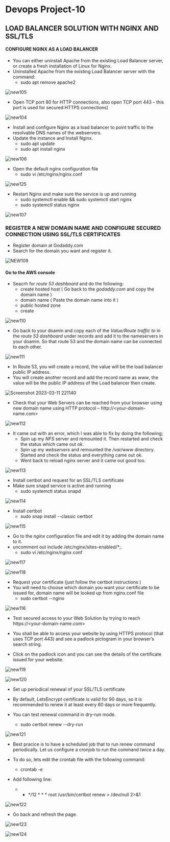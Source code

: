 
# Devops Project-10

## LOAD BALANCER SOLUTION WITH NGINX AND SSL/TLS

#### CONFIGURE NGINX AS A LOAD BALANCER
* You can either uninstall Apache from the existing Load Balancer server, or create a fresh installation of Linux for Nginx.
* Uninstalled Apache from the existing Load Balancer server with the command:
  - sudo apt remove apache2

![new105](https://user-images.githubusercontent.com/115363604/224520925-b5c1e6c3-a479-4a79-8089-d947cb52f744.png)

* Open TCP port 80 for HTTP connections, also open TCP port 443 – this port is used for secured HTTPS connections)

![new104](https://user-images.githubusercontent.com/115363604/224520834-497ae4a9-1caf-4c65-b7f8-8df9c7da2c7e.png)

* Install and configure Nginx as a load balancer to point traffic to the resolvable DNS names of the webservers.
* Update the instance and Install Nginx.
  - sudo apt update
  - sudo apt install nginx
  
![new106](https://user-images.githubusercontent.com/115363604/224520927-d9c95231-5fef-4530-9c72-8c53ae099667.png)

* Open the default nginx configuration file
  - sudo vi /etc/nginx/nginx.conf

![new125](https://user-images.githubusercontent.com/115363604/224523420-7c8515de-41c1-4ea3-bfd2-9b2e5c8623a5.png)

* Restart Nginx and make sure the service is up and running
  - sudo systemctl enable && sudo systemctl start nginx
  - sudo systemctl status nginx

![new107](https://user-images.githubusercontent.com/115363604/224521252-6fdfda71-1d80-4a56-9f00-6e869fb866fd.png)

### REGISTER A NEW DOMAIN NAME AND CONFIGURE SECURED CONNECTION USING SSL/TLS CERTIFICATES

* Register domain at Godaddy.com
* Search for the domain you want and register it.

![NEW109](https://user-images.githubusercontent.com/115363604/224521486-7b42cace-ae53-48c1-81e4-db75fdc54463.png)

#### Go to the AWS console
* Seacrh for *route 53 dashboard* and do the following:
  - create hosted host ( Go back to the *godaddy.com* and copy the domain name )
  - domain name ( Paste the domain name into it )
  - public hosted zone
  - create
  
![new110](https://user-images.githubusercontent.com/115363604/224521706-80ce7e88-d4b2-41e5-835d-7401ffbb68a2.png)

* Go back to your doamin and copy each of the *Value/Route traffic to* in the *route 53 dashboard* under records and add it to the nameservers in your doamin. So that   route 53 and   the domain name can be connected to each other.

![new111](https://user-images.githubusercontent.com/115363604/224521869-49166ef4-b42a-4801-893e-481b4d713ee2.png)

* In Route 53, you will create a record, the value will be the load balancer public IP address.
* You will create another record and add the record name as *www*, the value will be the public IP address of the Load balancer then create.

![Screenshot 2023-03-11 221140](https://user-images.githubusercontent.com/115363604/224522112-58802165-6916-4844-871e-0249c198e52b.png)

* Check that your Web Servers can be reached from your browser using new domain name using HTTP protocol – http://<your-domain-name.com>

![new112](https://user-images.githubusercontent.com/115363604/224522234-48c12b41-7b0e-4cca-bc4a-ee6fc5cfd5ad.png)

* It came out with an error, which I was able to fix by doing the following;
  - Spin up my *NFS* server and remounted it. Then restarted and check the status which came out ok.
  - Spin up my *webservers* and remounted the */var/www* directory. Started and check the status and everything came out ok.
  - Went back to reload nginx server and it came out good too.
 
![new113](https://user-images.githubusercontent.com/115363604/224522401-7c915976-89f3-4ca6-93bb-a54fb93a47b0.png)

* Install certbot and request for an SSL/TLS certificate
* Make sure snapd service is active and running
  - sudo systemctl status snapd

![new114](https://user-images.githubusercontent.com/115363604/224522495-e566dc2d-e765-4d3d-951a-73d9144e3484.png)

* Install certbot
  - sudo snap install --classic certbot

![new115](https://user-images.githubusercontent.com/115363604/224522558-de68cdb1-9d5b-4320-b865-c4b1f4ab8a5e.png)

* Go to the *nginx* configuration file and edit it by adding the domain name to it.
* uncomment out include /etc/nginx/sites-enabled/*;.
  - sudo vi /etc/nginx/nginx.conf

![new117](https://user-images.githubusercontent.com/115363604/224522788-54b7a6fc-462f-46dc-816f-48e6731e8780.png)

![new118](https://user-images.githubusercontent.com/115363604/224522791-4184e560-79bb-468d-8bd1-80df9c95c230.png)

* Request your certificate (just follow the certbot instructions )
* You will need to choose which domain you want your certificate to be issued for, domain name will be looked up from nginx.conf file
  - sudo certbot --nginx

![new116](https://user-images.githubusercontent.com/115363604/224522853-5765d9dd-294c-4298-a870-d11fc363c28f.png)

* Test secured access to your Web Solution by trying to reach https://<your-domain-name.com>

* You shall be able to access your website by using HTTPS protocol (that uses TCP port 443) and see a padlock pictogram in your browser’s search string.
* Click on the padlock icon and you can see the details of the certificate issued for your website.

![new119](https://user-images.githubusercontent.com/115363604/224522978-6ed29a89-d208-4bb7-ae1b-3b0eb8d4fda1.png)

![new120](https://user-images.githubusercontent.com/115363604/224522982-7145764c-9825-4474-8a13-d8ae1332e25a.png)

* Set up periodical renewal of your SSL/TLS certificate
* By default, LetsEncrypt certificate is valid for 90 days, so it is recommended to renew it at least every 60 days or more frequently.

* You can test renewal command in dry-run mode.
  - sudo certbot renew --dry-run

![new121](https://user-images.githubusercontent.com/115363604/224523069-0625476b-74df-40ee-83e7-5e96eb29d2ae.png)

* Best pracice is to have a scheduled job that to run renew command periodically. Let us configure a cronjob to run the command twice a day.
* To do so, lets edit the crontab file with the following command:
  - crontab -e

* Add following line:
  - * */12 * * *   root /usr/bin/certbot renew > /dev/null 2>&1

![new122](https://user-images.githubusercontent.com/115363604/224523113-520d85fe-22cd-4b69-aafd-ac693bcfdb56.png)

* Go back and refresh the page.

![new123](https://user-images.githubusercontent.com/115363604/224523196-a44cda1d-1efa-4f9b-b5fc-c52eb24601be.png)

![new124](https://user-images.githubusercontent.com/115363604/224523199-40b52f11-3013-4ba4-826c-990cf5ff4b00.png)




 
 




